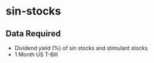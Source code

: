 # sin-stocks

## Data Required
- Dividend yield (%) of sin stocks and stimulant stocks
- 1 Month US T-Bill 
